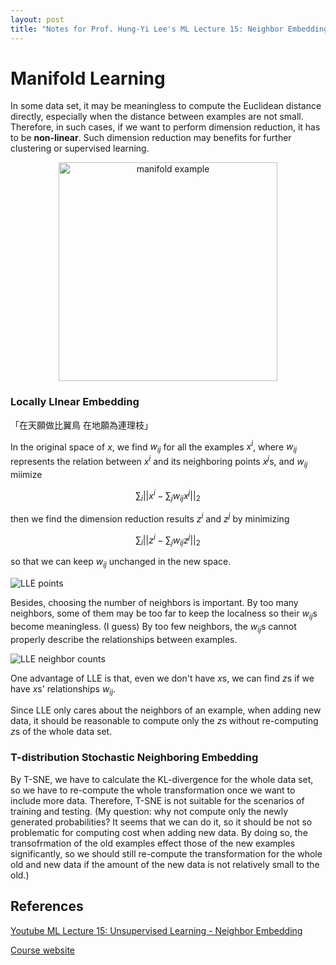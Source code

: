 ```yaml
---
layout: post
title: "Notes for Prof. Hung-Yi Lee's ML Lecture 15: Neighbor Embedding"
---
```

# Manifold Learning

In some data set, it may be meaningless to compute the Euclidean distance directly, especially when the distance between examples are not small. Therefore, in such cases, if we want to perform dimension reduction, it has to be **non-linear**. Such dimension reduction may benefits for further clustering or supervised learning.

<p align="center">
    <img src="https://baliuzeger.github.io/sjl/assets/images/HYL_ML_15/manifold-example.png" alt="manifold example" style="width:350px;"/>
</p>

### Locally LInear Embedding

「在天願做比翼鳥 在地願為連理枝」

In the original space of $x$, we find $w_{ij}$ for all the examples $x^i$, where $w_{ij}$ represents the relation between $x^i$ and its neighboring points $x^j$s, and $w_{ij}$ miimize

$$ \sum_{i} \vert \vert x^i - \sum_j w_{ij} x^j \vert \vert _2 $$

then we find the dimension reduction results $z^i$ and $z^j$ by minimizing

$$ \sum_{i} \vert \vert z^i - \sum_j w_{ij} z^j \vert \vert _2 $$

so that we can keep $w_{ij}$ unchanged in the new space.

![LLE points](https://baliuzeger.github.io/sjl/assets/images/HYL_ML_15/LLE-points.png)

Besides, choosing the number of neighbors is important. By too many neighbors, some of them may be too far to keep the localness so their $w_{ij}$s become meaningless. (I guess) By too few neighbors, the $w_{ij}$s cannot properly describe the relationships between examples.

![LLE neighbor counts](https://baliuzeger.github.io/sjl/assets/images/HYL_ML_15/LLE-neighbor-counts.png)

One advantage of LLE is that, even we don't have $x$s, we can find $z$s if we have $x$s' relationships $w_{ij}$.

Since LLE only cares about the neighbors of an example, when adding new data, it should be reasonable to compute only the $z$s without re-computing $z$s of the whole data set.

### T-distribution Stochastic Neighboring Embedding

By T-SNE, we have to calculate the KL-divergence for the whole data set, so we have to re-compute the whole transformation once we want to include more data. Therefore, T-SNE is not suitable for the scenarios of training and testing. (My question: why not compute only the newly generated probabilities? It seems that we can do it, so it should be not so problematic for computing cost when adding new data. By doing so, the transofrmation of the old examples effect those of the new examples significantly, so we should still re-compute the transformation for the whole old and new data if the amount of the new data is not relatively small to the old.)


## References

[Youtube ML Lecture 15: Unsupervised Learning - Neighbor Embedding](https://www.youtube.com/watch?v=GBUEjkpoxXc&list=PLJV_el3uVTsPy9oCRY30oBPNLCo89yu49&index=24)

[Course website](http://speech.ee.ntu.edu.tw/~tlkagk/courses_ML17_2.html)
